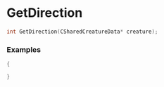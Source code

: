 # GetDirection

```cpp - C++
int GetDirection(CSharedCreatureData* creature);
```

### Examples
```cpp - C++
{

}
```
